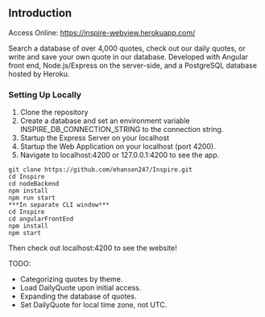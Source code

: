 ## Introduction

Access Online: https://inspire-webview.herokuapp.com/

Search a database of over 4,000 quotes, check out our daily quotes, or write and save your own quote in our database.
Developed with Angular front end, Node.js/Express on the server-side, and a PostgreSQL database hosted by Heroku.


### Setting Up Locally
1. Clone the repository
2. Create a database and set an environment variable INSPIRE_DB_CONNECTION_STRING to the connection string.
3. Startup the Express Server on your localhost
4. Startup the Web Application on your localhost (port 4200).
5. Navigate to localhost:4200 or 127.0.0.1:4200 to see the app.

```
git clone https://github.com/ehansen247/Inspire.git
cd Inspire
cd nodeBackend
npm install
npm run start
***In separate CLI window***
cd Inspire
cd angularFrontEnd
npm install
npm start
```
Then check out localhost:4200 to see the website!


TODO:
* Categorizing quotes by theme.
* Load DailyQuote upon initial access.
* Expanding the database of quotes.
* Set DailyQuote for local time zone, not UTC.
